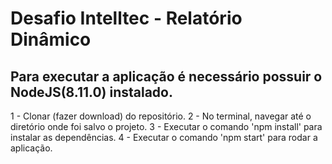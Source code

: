 # Desafio Intelltec - Relatório Dinâmico

## Para executar a aplicação é necessário possuir o NodeJS(8.11.0) instalado.

1 - Clonar (fazer download) do repositório.
2 - No terminal, navegar até o diretório onde foi salvo o projeto.
3 - Executar o comando 'npm install' para instalar as dependências.
4 - Executar o comando 'npm start' para rodar a aplicação.
